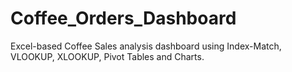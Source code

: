 # Coffee_Orders_Dashboard
Excel-based Coffee Sales analysis dashboard using Index-Match, VLOOKUP, XLOOKUP, Pivot Tables and Charts.
